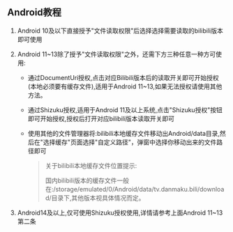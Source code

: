 ## Android教程

1. Android 10及以下直接授予"文件读取权限"后选择选择需要读取的bilibili版本即可使用

2. Android 11~13除了授予"文件读取权限"之外，还需下方三种任意一种方可使用:

   - 通过DocumentUri授权,点击对应Bilibili版本后的读取开关即可开始授权(本地必须要有缓存文件),适用于Android 11~13,如果无法授权请使用其他方法。

   - 通过Shizuku授权,适用于Android 11及以上系统,点击"Shizuku授权"按钮即可开始授权,授权后打开对应bilibili版本读取开关即可

   - 使用其他的文件管理器将:bilibili本地缓存文件移动出Android/data目录,然后在"选择缓存"页面选择"自定义路径"，弹窗中选择你移动出来的文件路径即可

     > 关于bilibili本地缓存文件位置提示:
     >
     > 国内bilibili版本的缓存文件一般在:/storage/emulated/0/Android/data/tv.danmaku.bili/download/目录下,其他版本视具体情况而定。

3. Android14及以上,仅可使用Shizuku授权使用,详情请参考上面Android 11~13第二条